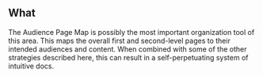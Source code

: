 ## What

The Audience Page Map is possibly the most important organization tool of this area. This maps the overall first and second-level pages to their intended audiences and content. When combined with some of the other strategies described here, this can result in a self-perpetuating system of intuitive docs.


